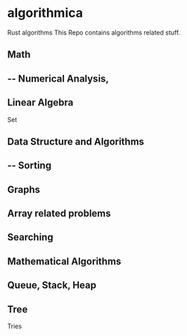 # algorithmica
Rust algorithms
This Repo contains algorithms related stuff.

## Math
-- 
Numerical Analysis, 
-- 
Linear Algebra
-- 
Set

## Data Structure and Algorithms 
-- 
Sorting
-- 
Graphs
-- 
Array related problems
-- 
Searching
-- 
Mathematical Algorithms
--
Queue, Stack, Heap
--
Tree
--
Tries
